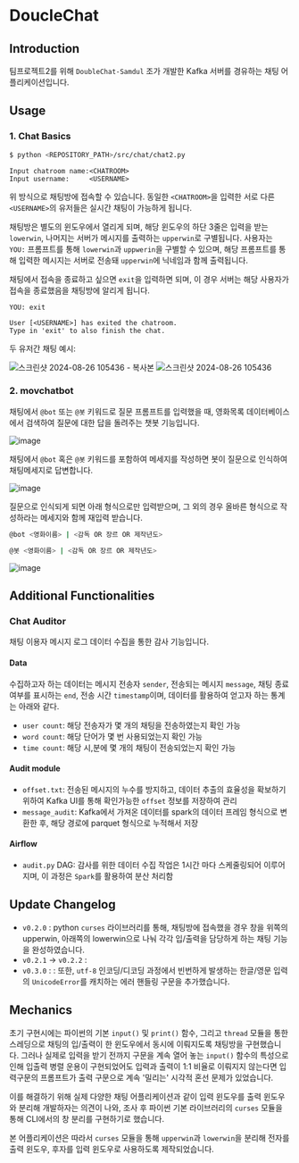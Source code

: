 # DoucleChat
## Introduction
팀프로젝트2를 위해 `DoubleChat-Samdul` 조가 개발한 Kafka 서버를 경유하는 채팅 어플리케이션입니다.

## Usage
### 1. Chat Basics
```bash
$ python <REPOSITORY_PATH>/src/chat/chat2.py
```
```
Input chatroom name:<CHATROOM>
Input username:     <USERNAME>
```

위 방식으로 채팅방에 접속할 수 있습니다. 동일한 `<CHATROOM>`을 입력한 서로 다른 `<USERNAME>`의 유저들은 실시간 채팅이 가능하게 됩니다.

채팅방은 별도의 윈도우에서 열리게 되며, 해당 윈도우의 하단 3줄은 입력을 받는 `lowerwin`, 나머지는 서버가 메시지를 출력하는 `upperwin`로 구별됩니다.
사용자는 `YOU:` 프롬프트를 통해 `lowerwin`과 `uppwerin`을 구별할 수 있으며, 해당 프롬프트를 통해 입력한 메시지는 서버로 전송돼 `upperwin`에 닉네임과 함께 출력됩니다.


채팅에서 접속을 종료하고 싶으면 `exit`을 입력하면 되며, 이 경우 서버는 해당 사용자가 접속을 종료했음을 채팅방에 알리게 됩니다.

```
YOU: exit
```
```
User [<USERNAME>] has exited the chatroom.
Type in 'exit' to also finish the chat.
```

두 유저간 채팅 예시:

![스크린샷 2024-08-26 105436 - 복사본](https://github.com/user-attachments/assets/46a5059f-7149-416a-b891-1eccf1ead505) ![스크린샷 2024-08-26 105436](https://github.com/user-attachments/assets/5a86319c-7eac-48cd-975a-8ac677b8fdbb)


### 2. movchatbot
채팅에서 `@bot` 또는 `@봇` 키워드로 질문 프롬프트를 입력했을 때, 영화목록 데이터베이스에서 검색하여 질문에 대한 답을 돌려주는 챗봇 기능입니다.

![image](https://github.com/user-attachments/assets/d897bb0c-4306-42bf-ad7f-29957ef143c2) 

채팅에서 `@bot` 혹은 `@봇` 키워드를 포함하여 메세지를 작성하면 봇이 질문으로 인식하여 채팅메세지로 답변합니다.   
  
![image](https://github.com/user-attachments/assets/8f006545-ce73-4913-a133-7c2a1e8261c1)  
 
질문으로 인식되게 되면 아래 형식으로만 입력받으며, 그 외의 경우 올바른 형식으로 작성하라는 메세지와 함께 재입력 받습니다.
```bash
@bot <영화이름> | <감독 OR 장르 OR 제작년도> 
```
```bash 
@봇 <영화이름> | <감독 OR 장르 OR 제작년도>
```  
![image](https://github.com/user-attachments/assets/592c066d-5db8-4670-a668-29be32c29e70)  



## Additional Functionalities

### Chat Auditor
채팅 이용자 메시지 로그 데이터 수집을 통한 감사 기능입니다.

#### Data
수집하고자 하는 데이터는 메시지 전송자 `sender`, 전송되는 메시지 `message`, 채팅 종료 여부를 표시하는 `end`, 전송 시간 `timestamp`이며, 데이터를 활용하여 얻고자 하는 통계는 아래와 같다. 
- `user count`: 해당 전송자가 몇 개의 채팅을 전송하였는지 확인 가능 
- `word count`: 해당 단어가 몇 번 사용되었는지 확인 가능
- `time count`: 해당 시,분에 몇 개의 채팅이 전송되었는지 확인 가능


#### Audit module
- `offset.txt`: 전송된 메시지의 누수를 방지하고, 데이터 추출의 효율성을 확보하기 위하여 Kafka UI를 통해 확인가능한 `offset` 정보를 저장하여 관리
- `message_audit`: Kafka에서 가져온 데이터를 spark의 데이터 프레임 형식으로 변환한 후, 해당 경로에 parquet 형식으로 누적해서 저장


#### Airflow
- `audit.py` DAG: 감사를 위한 데이터 수집 작업은 1시간 마다 스케줄링되어 이루어지며, 이 과정은 `Spark`를 활용하여 분산 처리함 


## Update Changelog
- `v0.2.0`
: python `curses` 라이브러리를 통해, 채팅방에 접속했을 경우 창을 위쪽의 upperwin, 아래쪽의 lowerwin으로 나눠 각각 입/출력을 담당하게 하는 채팅 기능을 완성하였습니다.
- `v0.2.1` → `v0.2.2`
: 
- `v0.3.0`
: 
: 또한, `utf-8` 인코딩/디코딩 과정에서 빈번하게 발생하는 한글/영문 입력의 `UnicodeError`를 캐치하는 에러 핸들링 구문을 추가했습니다.


## Mechanics

초기 구현시에는 파이썬의 기본 `input()` 및 `print()` 함수, 그리고 `thread` 모듈을 통한 스레딩으로 채팅의 입/출력이 한 윈도우에서 동시에 이뤄지도록 채팅방을 구현했습니다. 그러나 실제로 입력을 받기 전까지 구문을 계속 열어 놓는  `input()` 함수의 특성으로 인해 입출력 병렬 운용이 구현되었어도 입력과 출력이 1:1 비율로 이뤄지지 않는다면 입력구문의 프롬프트가 출력 구문으로 계속 '밀리는'  시각적 혼선 문제가 있었습니다.

이를 해결하기 위해 실제 다양한 채팅 어플리케이션과 같이 입력 윈도우를 출력 윈도우와 분리해 개발하자는 의견이 나와, 조사 후 파이썬 기본 라이브러리의 `curses` 모듈을 통해 CLI에서의 창 분리를 구현하기로 했습니다.

본 어플리케이션은 따라서 `curses` 모듈을 통해 `upperwin`과 `lowerwin`을 분리해 전자를 출력 윈도우, 후자를 입력 윈도우로 사용하도록 제작되었습니다.

